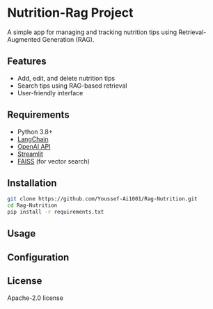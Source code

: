 # Nutrition-Rag Project

A simple app for managing and tracking nutrition tips using Retrieval-Augmented Generation (RAG).

## Features

- Add, edit, and delete nutrition tips
- Search tips using RAG-based retrieval
- User-friendly interface

## Requirements

- Python 3.8+
- [LangChain](https://github.com/langchain-ai/langchain)
- [OpenAI API](https://platform.openai.com/)
- [Streamlit](https://streamlit.io/)
- [FAISS](https://github.com/facebookresearch/faiss) (for vector search)

## Installation

```bash
git clone https://github.com/Youssef-Ai1001/Rag-Nutrition.git
cd Rag-Nutrition
pip install -r requirements.txt
```

## Usage



## Configuration



## License

Apache-2.0 license